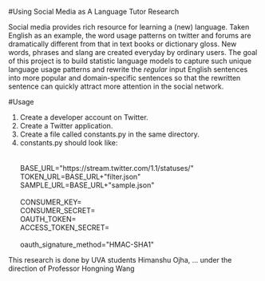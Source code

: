 #Using Social Media as A Language Tutor Research

Social media provides rich resource for learning a (new) language. Taken English as an example, the word usage patterns on twitter and forums are dramatically different from that in text books or dictionary gloss. New words, phrases and slang are created everyday by ordinary users. The goal of this project is to build statistic language models to capture such unique language usage patterns and rewrite the *regular* input English sentences into more popular and domain-specific sentences so that the rewritten sentence can quickly attract more attention in the social network.





#Usage
<ol>
<li>Create a developer account on Twitter. </li>
<li>Create a Twitter application.</li>
<li>Create a file called constants.py in the same directory.</li>

<li>constants.py should look like:</li>
<br/><br/>
BASE_URL="https://stream.twitter.com/1.1/statuses/"<br/>
TOKEN_URL=BASE_URL+"filter.json"<br/>
SAMPLE_URL=BASE_URL+"sample.json"<br/>
<br/>
CONSUMER_KEY=<consumer key><br/>
CONSUMER_SECRET=<consumer secret><br/>
OAUTH_TOKEN=<oauth token><br/>
ACCESS_TOKEN_SECRET=<access token secret><br/>
<br/>
oauth_signature_method="HMAC-SHA1"
 
 
 
</ol>



This research is done by UVA students Himanshu Ojha, ... under the direction of Professor Hongning Wang
 